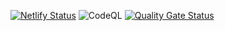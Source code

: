 [![Netlify Status](https://api.netlify.com/api/v1/badges/5b9373c7-1dce-4c01-bbcf-5bc2c1987b09/deploy-status)](https://app.netlify.com/sites/zesty-haupia-eb147d/deploys)
![CodeQL](https://github.com/ShlemenKirill/Save-children/workflows/CodeQL/badge.svg)
[![Quality Gate Status](https://sonarcloud.io/api/project_badges/measure?project=ShlemenKirill_Save-children&metric=alert_status)](https://sonarcloud.io/summary/new_code?id=ShlemenKirill_Save-children)
